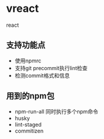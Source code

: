 # vreact
react

## 支持功能点
- 使用npmrc
- 支持git precommit执行lint检查
- 检测commit格式和信息

## 用到的npm包

- npm-run-all 同时执行多个npm命令
- husky
- lint-staged
- commitizen